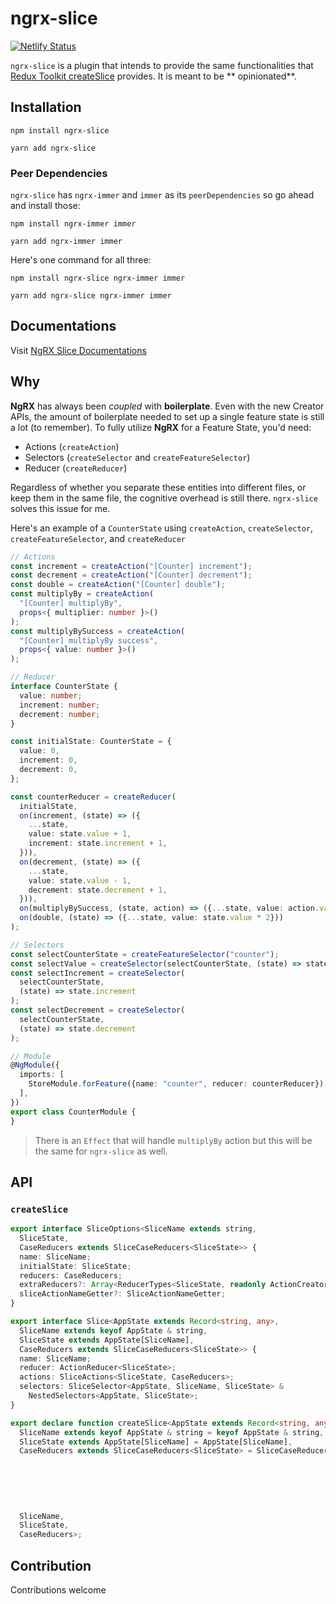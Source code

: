 # ngrx-slice

[![Netlify Status](https://api.netlify.com/api/v1/badges/9f8041e8-2f30-4786-ade1-3e870518c1a1/deploy-status)](https://app.netlify.com/sites/ngrx-slice/deploys)

`ngrx-slice` is a plugin that intends to provide the same functionalities
that [Redux Toolkit createSlice](https://redux-toolkit.js.org/api/createSlice) provides. It is meant to be **
opinionated**.

## Installation

```shell
npm install ngrx-slice
```

```shell
yarn add ngrx-slice
```

### Peer Dependencies

`ngrx-slice` has `ngrx-immer` and `immer` as its `peerDependencies` so go ahead and install those:

```shell
npm install ngrx-immer immer
```

```shell
yarn add ngrx-immer immer
```

Here's one command for all three:

```shell
npm install ngrx-slice ngrx-immer immer
```

```shell
yarn add ngrx-slice ngrx-immer immer
```

## Documentations

Visit [NgRX Slice Documentations](https://ngrx-slice.netlify.app/)

## Why

**NgRX** has always been _coupled_ with **boilerplate**. Even with the new Creator APIs, the amount of boilerplate
needed to set up a single feature state is still a lot (to remember). To fully utilize **NgRX** for a Feature State,
you'd need:

- Actions (`createAction`)
- Selectors (`createSelector` and `createFeatureSelector`)
- Reducer (`createReducer`)

Regardless of whether you separate these entities into different files, or keep them in the same file, the cognitive
overhead is still there. `ngrx-slice` solves this issue for me.

Here's an example of a `CounterState` using `createAction`, `createSelector`, `createFeatureSelector`,
and `createReducer`

```ts
// Actions
const increment = createAction("[Counter] increment");
const decrement = createAction("[Counter] decrement");
const double = createAction("[Counter] double");
const multiplyBy = createAction(
  "[Counter] multiplyBy",
  props<{ multiplier: number }>()
);
const multiplyBySuccess = createAction(
  "[Counter] multiplyBy success",
  props<{ value: number }>()
);

// Reducer
interface CounterState {
  value: number;
  increment: number;
  decrement: number;
}

const initialState: CounterState = {
  value: 0,
  increment: 0,
  decrement: 0,
};

const counterReducer = createReducer(
  initialState,
  on(increment, (state) => ({
    ...state,
    value: state.value + 1,
    increment: state.increment + 1,
  })),
  on(decrement, (state) => ({
    ...state,
    value: state.value - 1,
    decrement: state.decrement + 1,
  })),
  on(multiplyBySuccess, (state, action) => ({...state, value: action.value})),
  on(double, (state) => ({...state, value: state.value * 2}))
);

// Selectors
const selectCounterState = createFeatureSelector("counter");
const selectValue = createSelector(selectCounterState, (state) => state.value);
const selectIncrement = createSelector(
  selectCounterState,
  (state) => state.increment
);
const selectDecrement = createSelector(
  selectCounterState,
  (state) => state.decrement
);

// Module
@NgModule({
  imports: [
    StoreModule.forFeature({name: "counter", reducer: counterReducer}),
  ],
})
export class CounterModule {
}
```

> There is an `Effect` that will handle `multiplyBy` action but this will be the same for `ngrx-slice` as well.

## API

### `createSlice`

```ts
export interface SliceOptions<SliceName extends string,
  SliceState,
  CaseReducers extends SliceCaseReducers<SliceState>> {
  name: SliceName;
  initialState: SliceState;
  reducers: CaseReducers;
  extraReducers?: Array<ReducerTypes<SliceState, readonly ActionCreator[]>>;
  sliceActionNameGetter?: SliceActionNameGetter;
}

export interface Slice<AppState extends Record<string, any>,
  SliceName extends keyof AppState & string,
  SliceState extends AppState[SliceName],
  CaseReducers extends SliceCaseReducers<SliceState>> {
  name: SliceName;
  reducer: ActionReducer<SliceState>;
  actions: SliceActions<SliceState, CaseReducers>;
  selectors: SliceSelector<AppState, SliceName, SliceState> &
    NestedSelectors<AppState, SliceState>;
}

export declare function createSlice<AppState extends Record<string, any>,
  SliceName extends keyof AppState & string = keyof AppState & string,
  SliceState extends AppState[SliceName] = AppState[SliceName],
  CaseReducers extends SliceCaseReducers<SliceState> = SliceCaseReducers<SliceState>>({
                                                                                        name,
                                                                                        initialState,
                                                                                        reducers,
                                                                                        extraReducers,
                                                                                        sliceActionNameGetter,
                                                                                      }: SliceOptions<SliceName, SliceState, CaseReducers>): Slice<AppState,
  SliceName,
  SliceState,
  CaseReducers>;
```

## Contribution

Contributions welcome
